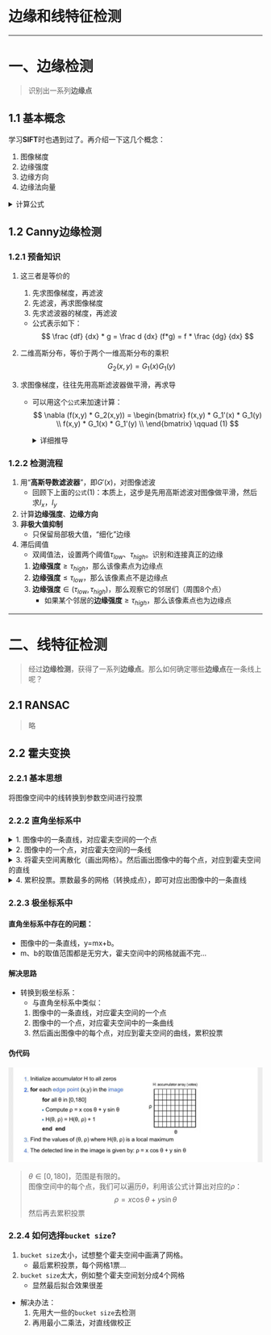 # 边缘和线特征检测

---

# 一、边缘检测

> 识别出一系列**边缘点**

## 1.1 基本概念

学习**SIFT**时也遇到过了。再介绍一下这几个概念：

1. 图像梯度
2. 边缘强度
3. 边缘方向
4. 边缘法向量

<details>
<summary>计算公式</summary>

![image_edges](pngs/image_edges.png)

</details>

## 1.2 Canny边缘检测

### 1.2.1 预备知识

1. 这三者是等价的
    1. 先求图像梯度，再滤波
    2. 先滤波，再求图像梯度
    3. 先求滤波器的梯度，再滤波
    - 公式表示如下：
    $$
    \frac {df} {dx} * g = \frac d {dx} (f*g) = f * \frac {dg} {dx}
    $$
2. 二维高斯分布，等价于两个一维高斯分布的乘积
    $$
    G_2(x,y) = G_1(x)G_1(y)
    $$
3. 求图像梯度，往往先用高斯滤波器做平滑，再求导

    - 可以用这个`公式`来加速计算：
        $$
        \nabla (f(x,y) * G_2(x,y)) =
            \begin{bmatrix}
            f(x,y) * G_1'(x) * G_1(y) \\
            f(x,y) * G_1(x) * G_1'(y) \\
            \end{bmatrix}
        \qquad (1)
        $$

        <details>
        <summary>详细推导</summary>

        $$
        \begin{aligned}
        \nabla (f(x,y) * G_2(x,y))
        &=  \begin{bmatrix}
            \frac {\partial [f(x,y) * G_2(x,y)]} {\partial x} \\
            \frac {\partial [f(x,y) * G_2(x,y)]} {\partial y} \\
            \end{bmatrix} & 先滤波，再求导 \\
        \\
        &=  \begin{bmatrix}
            f(x,y) * \frac {\partial G_2(x,y)} {\partial x} \\
            f(x,y) * \frac {\partial G_2(x,y)} {\partial y} \\
            \end{bmatrix} & 先对滤波器求导，再滤波 \\
        \\
        &=  \begin{bmatrix}
            f(x,y) * \frac {\partial G_1(x)G_1(y)} {\partial x} \\
            f(x,y) * \frac {\partial G_1(x)G_1(y)} {\partial y} \\
            \end{bmatrix} & 拆分为两个一维高斯 \\
        \\
        &=  \begin{bmatrix}
            f(x,y) * \left[ \frac {\partial G_1(x)} {\partial x} G_1(y) \right] \\
            \\
            f(x,y) * \left[ G_1(x) \frac {\partial G_1(y)} {\partial y} \right] \\
            \end{bmatrix} \\
        \\
        &=  \begin{bmatrix}
            f(x,y) * \left[ G_1'(x) G_1(y) \right] \\
            f(x,y) * \left[ G_1(x) G_1'(y) \right] \\
            \end{bmatrix} \\
        \\
        &=  \begin{bmatrix}
            f(x,y) * G_1'(x) * G_1(y) \\
            f(x,y) * G_1(x) * G_1'(y) \\
            \end{bmatrix} & 二维滤波，拆分为两个一维滤波 \\
        \\
        \end{aligned}
        $$

        </details> 

### 1.2.2 检测流程

1. 用“**高斯导数滤波器**”，即$G'(x)$，对图像滤波
    - 回顾下上面的`公式`(1)：本质上，这步是先用高斯滤波对图像做平滑，然后求$I_x，I_y$
2. 计算**边缘强度**、**边缘方向**
3. **非极大值抑制**
    - 只保留局部极大值，“细化”边缘
4. 滞后阈值
    - 双阈值法，设置两个阈值$\tau_{low}、\tau_{high}$。识别和连接真正的边缘
    1. **边缘强度**$\ge \tau_{high}$，那么该像素点为边缘点
    2. **边缘强度**$\le \tau_{low}$，那么该像素点不是边缘点
    3. **边缘强度**$\in (\tau_{low}, \tau_{high})$，那么观察它的邻居们（周围8个点）
        - 如果某个邻居的**边缘强度**$\ge \tau_{high}$，那么该像素点也为边缘点

---

# 二、线特征检测

> 经过**边缘检测**，获得了一系列**边缘点**。那么如何确定哪些**边缘点**在一条线上呢？

## 2.1 RANSAC

> 略

## 2.2 霍夫变换

### 2.2.1 基本思想

将图像空间中的线转换到参数空间进行投票

### 2.2.2 直角坐标系中

<details>
<summary>1. 图像中的一条直线，对应霍夫空间的一个点</summary>

![hough_transform_1](pngs/hough_transform_1.png)

</details>

<details>
<summary>2. 图像中的一个点，对应霍夫空间的一条线</summary>

![hough_transform_2](pngs/hough_transform_2.png)

</details>

<details>
<summary>3. 将霍夫空间离散化（画出网格）。然后画出图像中的每个点，对应到霍夫空间的直线</summary>

![hough_transform_3](pngs/hough_transform_3.png)

</details>

<details>
<summary>4. 累积投票。票数最多的网格（转换成点），即可对应出图像中的一条直线</summary>

![hough_transform_4](pngs/hough_transform_4.png)

</details>

### 2.2.3 极坐标系中

#### 直角坐标系中存在的问题：
- 图像中的一条直线，y=mx+b。
- m、b的取值范围都是无穷大，霍夫空间中的网格就画不完...

#### 解决思路
- 转换到极坐标系：
    - 与直角坐标系中类似：
    1. 图像中的一条直线，对应霍夫空间的一个点
    2. 图像中的一个点，对应霍夫空间中的一条曲线
    3. 然后画出图像中的每个点，对应到霍夫空间的曲线，累积投票

#### 伪代码

![hough_transform_code](pngs/hough_transform_code.png)
> $\theta \in [0,180]$，范围是有限的。  
> 图像空间中的每个点，我们可以遍历$\theta$，利用该公式计算出对应的$\rho$：
> $$
> \rho = x \cos \theta + y \sin \theta
> $$
> 然后再去累积投票

### 2.2.4 如何选择`bucket size`?

1. `bucket size`太小，试想整个霍夫空间中画满了网格。
    - 最后累积投票，每个网格1票...
2. `bucket size`太大，例如整个霍夫空间划分成4个网格
    - 显然最后拟合效果很差

- 解决办法：
    1. 先用大一些的`bucket size`去检测
    2. 再用最小二乘法，对直线做校正